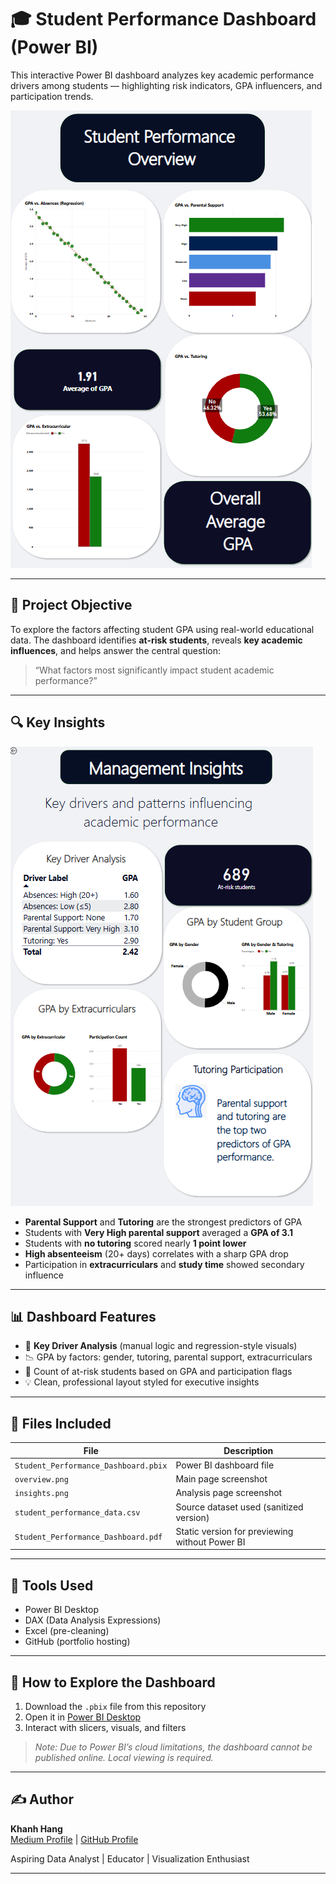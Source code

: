 # 🎓 Student Performance Dashboard (Power BI)

This interactive Power BI dashboard analyzes key academic performance drivers among students — highlighting risk indicators, GPA influencers, and participation trends.

![Overview](overview.png)

---

## 📌 Project Objective

To explore the factors affecting student GPA using real-world educational data. The dashboard identifies **at-risk students**, reveals **key academic influences**, and helps answer the central question:

> “What factors most significantly impact student academic performance?”

---

## 🔍 Key Insights

![Insights](insights.png)

- **Parental Support** and **Tutoring** are the strongest predictors of GPA
- Students with **Very High parental support** averaged a **GPA of 3.1**
- Students with **no tutoring** scored nearly **1 point lower**
- **High absenteeism** (20+ days) correlates with a sharp GPA drop
- Participation in **extracurriculars** and **study time** showed secondary influence

---

## 📊 Dashboard Features

- 🎯 **Key Driver Analysis** (manual logic and regression-style visuals)
- 📉 GPA by factors: gender, tutoring, parental support, extracurriculars
- 🧮 Count of at-risk students based on GPA and participation flags
- 💡 Clean, professional layout styled for executive insights

---

## 💾 Files Included

| File | Description |
|------|-------------|
| `Student_Performance_Dashboard.pbix` | Power BI dashboard file |
| `overview.png` | Main page screenshot |
| `insights.png` | Analysis page screenshot |
| `student_performance_data.csv` | Source dataset used (sanitized version) |
| `Student_Performance_Dashboard.pdf` | Static version for previewing without Power BI |

---

## 🧠 Tools Used

- Power BI Desktop
- DAX (Data Analysis Expressions)
- Excel (pre-cleaning)
- GitHub (portfolio hosting)

---

## 🧭 How to Explore the Dashboard

1. Download the `.pbix` file from this repository
2. Open it in [Power BI Desktop](https://powerbi.microsoft.com/desktop/)
3. Interact with slicers, visuals, and filters

> _Note: Due to Power BI’s cloud limitations, the dashboard cannot be published online. Local viewing is required._

---

## ✍️ Author

**Khanh Hang**  
[Medium Profile](https://medium.com/@hang.khanh) | [GitHub Profile](https://github.com/KhanhHang21)

Aspiring Data Analyst | Educator | Visualization Enthusiast

---


